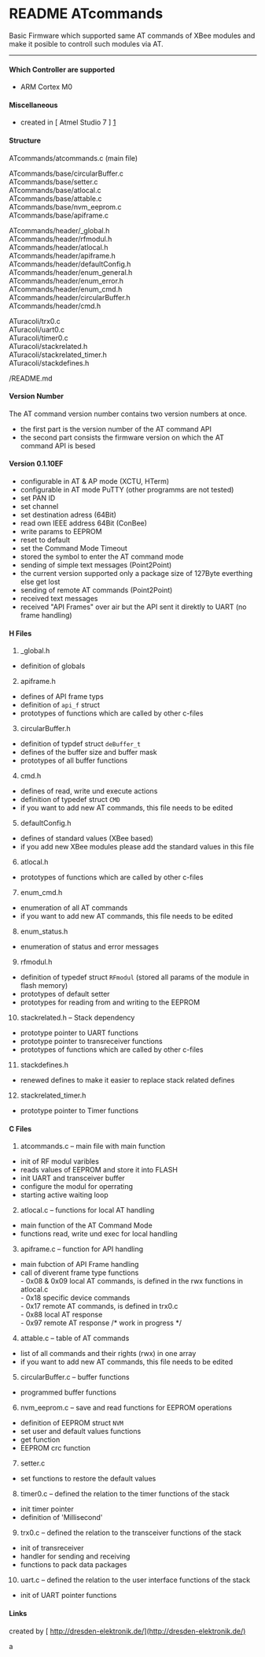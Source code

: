 # README ATcommands
Basic Firmware which supported same AT commands of XBee modules and make it posible to controll such modules via AT.

---

#### Which Controller are supported

* ARM Cortex M0

#### Miscellaneous

* created in [ Atmel Studio 7 ] [1]

#### Structure

ATcommands/atcommands.c (main file)

ATcommands/base/circularBuffer.c  
ATcommands/base/setter.c  
ATcommands/base/atlocal.c  
ATcommands/base/attable.c  
ATcommands/base/nvm_eeprom.c  
ATcommands/base/apiframe.c  

ATcommands/header/\_global.h  
ATcommands/header/rfmodul.h  
ATcommands/header/atlocal.h  
ATcommands/header/apiframe.h  
ATcommands/header/defaultConfig.h  
ATcommands/header/enum\_general.h  
ATcommands/header/enum\_error.h  
ATcommands/header/enum\_cmd.h  
ATcommands/header/circularBuffer.h  
ATcommands/header/cmd.h  

ATuracoli/trx0.c   
ATuracoli/uart0.c  
ATuracoli/timer0.c  
ATuracoli/stackrelated.h  
ATuracoli/stackrelated\_timer.h  
ATuracoli/stackdefines.h  

/README.md  

#### Version Number
The AT command version number contains two version numbers at once.
* the first part is the version number of the AT command API
* the second part consists the firmware version on which the AT command API is besed

#### Version 0.1.10EF
* configurable in AT & AP mode (XCTU, HTerm)
* configurable in AT mode PuTTY (other programms are not tested)
* set PAN ID
* set channel
* set destination adress (64Bit)
* read own IEEE address 64Bit (ConBee)
* write params to EEPROM
* reset to default
* set the Command Mode Timeout
* stored the symbol to enter the AT command mode
* sending of simple text messages (Point2Point)
 * the current version supported only a package size  of 127Byte everthing else get lost
* sending of remote AT commands (Point2Point)
* received text messages
* received "API Frames" over air but the API sent it direktly to UART (no frame handling)

#### H Files
1. _global.h
 * definition of globals
2. apiframe.h
 * defines of API frame typs
 * definition of `api_f` struct
 * prototypes of functions which are called by other c-files
3. circularBuffer.h
 * definition of typdef struct `deBuffer_t`
 * defines of the buffer size and buffer mask
 * prototypes of all buffer functions
4. cmd.h
 * defines of read, write und execute actions
 * definition of typedef struct `CMD`
 * if you want to add new AT commands, this file needs to be edited
5. defaultConfig.h
 * defines of standard values (XBee based)
 * if you add new XBee modules please add the standard values in this file
6. atlocal.h
 * prototypes of functions which are called by other c-files
7. enum_cmd.h
 * enumeration of all AT commands
 * if you want to add new AT commands, this file needs to be edited
8. enum_status.h
 * enumeration of status and error messages
9. rfmodul.h
 * definition of typedef struct `RFmodul` (stored all params of the module in flash memory)
 * prototypes of default setter
 * prototypes for reading from and writing to the EEPROM
10. stackrelated.h – Stack dependency
 * prototype pointer to UART functions
 * prototype pointer to transreceiver functions
 * prototypes of functions which are called by other c-files
11. stackdefines.h
 * renewed defines to make it easier to replace stack related defines
12. stackrelated_timer.h
 * prototype pointer to Timer functions

#### C Files
1. atcommands.c – main file with main function
 * init of RF modul varibles
 * reads values of EEPROM and store it into FLASH
 * init UART and transceiver buffer
 * configure the modul for operrating
 * starting active waiting loop
2. atlocal.c – functions for local AT handling
 * main function of the  AT Command Mode
 * functions read, write und exec for local handling
3. apiframe.c – function for API handling
 * main fubction of API Frame handling
 * call of diverent frame type functions  
   \- 0x08 & 0x09 local AT commands, is defined in the rwx functions in atlocal.c  
   \- 0x18 specific device commands  
   \- 0x17 remote AT commands, is defined in trx0.c  
   \- 0x88 local AT response  
   \- 0x97 remote AT response /* work in progress */
4. attable.c – table of AT commands
 * list of all commands and their rights (rwx) in one array
 * if you want to add new AT commands, this file needs to be edited
5.	circularBuffer.c – buffer functions
 * programmed buffer functions
6.	nvm_eeprom.c – save and read functions for EEPROM operations
 * definition of EEPROM struct `NVM`
 * set user and default values functions
 * get function
 * EEPROM crc function
7.	setter.c
 * set functions to restore the default values
8.	timer0.c – defined the relation to the timer functions of the stack
 * init timer pointer
 * definition of 'Millisecond'
9.	trx0.c – defined the relation to the transceiver functions of the stack
 * init of transreceiver
 * handler for sending and receiving
 * functions to pack data packages
10.	uart.c – defined the relation to the user interface functions of the stack
 * init of UART pointer functions


#### Links

[1]: http://www.atmel.com/tools/atmelstudio.aspx#download "Atmel Studio 7"

created by [ http://dresden-elektronik.de/](http://dresden-elektronik.de/)

a